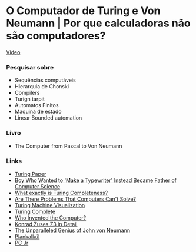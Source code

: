 # O Computador de Turing e Von Neumann | Por que calculadoras não são computadores?

[Video](https://www.youtube.com/watch?v=G4MvFT8TGII)

### Pesquisar sobre

- Sequências computáveis
- Hierarquia de Chonski
- Compilers
- Turign tarpit
- Automatos Finitos
- Maquina de estado
- Linear Bounded automation

### Livro

- The Computer from Pascal to Von Neumann

### Links

- [Turing Paper](https://www.cs.virginia.edu/~robins/Turing_Paper_1936.pdf)
- [Boy Who Wanted to 'Make a Typewriter' Instead Became Father of Computer Science](https://oztypewriter.blogspot.com/2013/09/boy-who-wanted-to-make-typewriter.html)
- [What exactly is Turing Completeness?](https://medium.com/@evinsellin/what-exactly-is-turing-completeness-a08cc36b26e2)
- [Are There Problems That Computers Can't Solve?](https://www.youtube.com/watch?v=eqvBa...)
- [Turing Machine Visualization](https://turingmachine.io/)
- [Turing Complete](https://wiki.c2.com/?TuringComplete)
- [Who Invented the Computer?](https://www.turing.org.uk/scrapbook/computer.html)
- [Konrad Zuses Z3 in Detail](http://www.inf.fu-berlin.de/lehre/SS01/hc/zuse/node4.html)
- [The Unparalleled Genius of John von Neumann](https://medium.com/cantors-paradise/the-unparalleled-genius-of-john-von-neumann-791bb9f42a2d)
- [Plankalkül](https://en.wikipedia.org/wiki/Plankalk%C3%BCl)
- [PC Jr](https://www.pcjs.org/)
